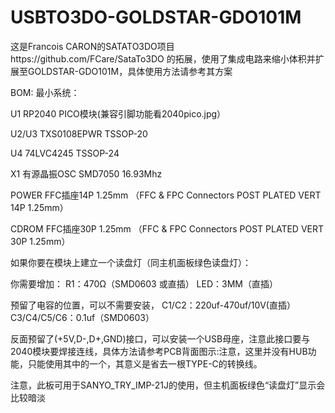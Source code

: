 # USBTO3DO-GOLDSTAR-GDO101M
这是Francois CARON的SATATO3DO项目https://github.com/FCare/SataTo3DO 的拓展，使用了集成电路来缩小体积并扩展至GOLDSTAR-GDO101M，具体使用方法请参考其方案

BOM: 最小系统：

U1 RP2040 PICO模块(兼容引脚功能看2040pico.jpg）

U2/U3 TXS0108EPWR TSSOP-20

U4 74LVC4245 TSSOP-24

X1 有源晶振OSC SMD7050 16.93Mhz

POWER FFC插座14P 1.25mm  （FFC & FPC Connectors POST PLATED VERT 14P 1.25mm）

CDROM FFC插座30P 1.25mm  （FFC & FPC Connectors POST PLATED VERT 30P 1.25mm）





如果你要在模块上建立一个读盘灯（同主机面板绿色读盘灯）：

你需要增加： R1：470Ω（SMD0603 或直插） LED：3MM（直插）

预留了电容的位置，可以不需要安装， C1/C2：220uf-470uf/10V(直插）  C3/C4/C5/C6：0.1uf（SMD0603）

反面预留了(+5V,D-,D+,GND)接口，可以安装一个USB母座，注意此接口要与2040模块要焊接连线，具体方法请参考PCB背面图示:注意，这里并没有HUB功能，只能使用其中的一个，其意义是省去一根TYPE-C的转换线。

注意，此板可用于SANYO_TRY_IMP-21J的使用，但主机面板绿色“读盘灯”显示会比较暗淡
